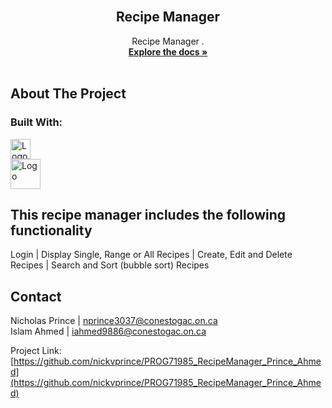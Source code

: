 <div id="top"></div>

<div align="center">
  
</div>

<!-- PROJECT LOGO -->
<br />


<h2 align="center">Recipe Manager</h2>

  <p align="center">
    Recipe Manager . 
    <br />
    <a href="https://github.com/nickvprince/PROG71985_RecipeManager_Prince_Ahmed"><strong>Explore the docs »</strong></a>
    <br />
    <br />
  </p>
</div>

<!-- ABOUT THE PROJECT -->
## About The Project

### Built With:

<a href="https://visualstudio.microsoft.com/">
    <img src="https://upload.wikimedia.org/wikipedia/commons/thumb/5/59/Visual_Studio_Icon_2019.svg/1200px-Visual_Studio_Icon_2019.svg.png" alt="Logo" width="32" height="32">
</a>
<br />
<a href="https://en.cppreference.com/w/c/language">
    <img src="https://www.britefish.net/wp-content/uploads/2019/07/logo-c-1.png" alt="Logo" width="48" height="48">
</a>
</br>
<h2>This recipe manager includes the following functionality</h2>
<p>Login | Display Single, Range or All Recipes | Create, Edit and Delete Recipes | Search and Sort (bubble sort) Recipes</p>


<!-- CONTACT -->
## Contact

Nicholas Prince | nprince3037@conestogac.on.ca
<br />
Islam Ahmed | iahmed9886@conestogac.on.ca
<br />

Project Link: [https://github.com/nickvprince/PROG71985_RecipeManager_Prince_Ahmed](https://github.com/nickvprince/PROG71985_RecipeManager_Prince_Ahmed)
